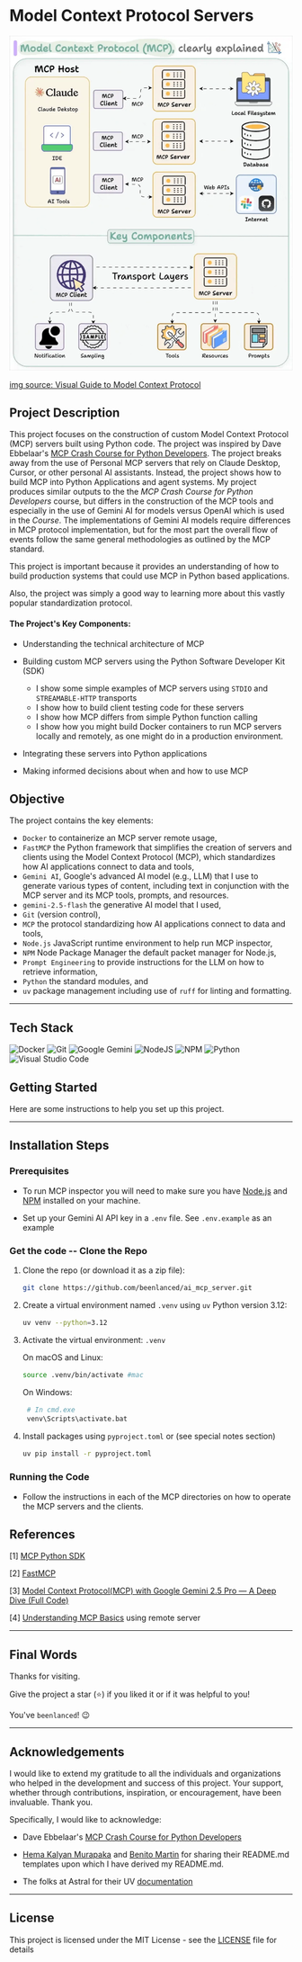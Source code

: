 # Model Context Protocol Servers

<p>
  <img alt="MCP Server" src="imgs/mcp_server.webp"/>
</p>

[img source: Visual Guide to Model Context Protocol](https://blog.dailydoseofds.com/p/visual-guide-to-model-context-protocol)

## Project Description

This project focuses on the construction of custom Model Context Protocol (MCP) servers built using Python code. The project was inspired by Dave Ebbelaar's [MCP Crash Course for Python Developers](https://www.youtube.com/watch?v=5xqFjh56AwM). The project breaks away from the use of Personal MCP servers that rely on Claude Desktop, Cursor, or other personal AI assistants. Instead, the project shows how to build MCP into Python Applications and agent systems. My project produces similar outputs to the the _MCP Crash Course for Python Developers_ course, but differs in the construction of the MCP tools and especially in the use of Gemini AI for models versus OpenAI which is used in the _Course_. The implementations of Gemini AI models require differences in MCP protocol implementation, but for the most part the overall flow of events follow the same general methodologies as outlined by the MCP standard.

This project is important because it provides an understanding of how to build production systems that could use MCP in Python based applications.

Also, the project was simply a good way to learning more about this vastly popular standardization protocol.

#### The Project's Key Components:

- Understanding the technical architecture of MCP

- Building custom MCP servers using the Python Software Developer Kit (SDK)

  - I show some simple examples of MCP servers using `STDIO` and `STREAMABLE-HTTP` transports
  - I show how to build client testing code for these servers
  - I show how MCP differs from simple Python function calling
  - I show how you might build Docker containers to run MCP servers locally and remotely, as one might do in a production environment.

- Integrating these servers into Python applications

- Making informed decisions about when and how to use MCP

## Objective

The project contains the key elements:

- `Docker` to containerize an MCP server remote usage,
- `FastMCP` the Python framework that simplifies the creation of servers and clients using the Model Context Protocol (MCP), which standardizes how AI applications connect to data and tools,
- `Gemini AI`, Google's advanced AI model (e.g., LLM) that I use to generate various types of content, including text in conjunction with the MCP server and its MCP tools, prompts, and resources.
- `gemini-2.5-flash` the generative AI model that I used,
- `Git` (version control),
- `MCP` the protocol standardizing how AI applications connect to data and tools,
- `Node.js` JavaScript runtime environment to help run MCP inspector,
- `NPM` Node Package Manager the default packet manager for Node.js,
- `Prompt Engineering` to provide instructions for the LLM on how to retrieve information,
- `Python` the standard modules, and
- `uv` package management including use of `ruff` for linting and formatting.

---

## Tech Stack

![Docker](https://img.shields.io/badge/docker-%230db7ed.svg?style=for-the-badge&logo=docker&logoColor=white)
![Git](https://img.shields.io/badge/git-%23F05033.svg?style=for-the-badge&logo=git&logoColor=white)
![Google Gemini](https://img.shields.io/badge/google%20gemini-8E75B2?style=for-the-badge&logo=google%20gemini&logoColor=white)
![NodeJS](https://img.shields.io/badge/node.js-6DA55F?style=for-the-badge&logo=node.js&logoColor=white)
![NPM](https://img.shields.io/badge/NPM-%23CB3837.svg?style=for-the-badge&logo=npm&logoColor=white)
![Python](https://img.shields.io/badge/python-3670A0?style=for-the-badge&logo=python&logoColor=ffdd54)
![Visual Studio Code](https://img.shields.io/badge/Visual%20Studio%20Code-0078d7.svg?style=for-the-badge&logo=visual-studio-code&logoColor=white)

## Getting Started

Here are some instructions to help you set up this project.

---

## Installation Steps

### Prerequisites

- To run MCP inspector you will need to make sure you have [Node.js](https://nodejs.org/en/download) and [NPM](https://nodejs.org/en/download) installed on your machine.

- Set up your Gemini AI API key in a `.env` file. See `.env.example` as an example

### Get the code -- Clone the Repo

1. Clone the repo (or download it as a zip file):

   ```bash
   git clone https://github.com/beenlanced/ai_mcp_server.git
   ```

2. Create a virtual environment named `.venv` using `uv` Python version 3.12:

   ```bash
   uv venv --python=3.12
   ```

3. Activate the virtual environment: `.venv`

   On macOS and Linux:

   ```bash
   source .venv/bin/activate #mac
   ```

   On Windows:

   ```bash
    # In cmd.exe
    venv\Scripts\activate.bat
   ```

4. Install packages using `pyproject.toml` or (see special notes section)

   ```bash
   uv pip install -r pyproject.toml
   ```

### Running the Code

- Follow the instructions in each of the MCP directories on how to operate the MCP servers and the clients.

## References

[1] [MCP Python SDK](https://github.com/modelcontextprotocol/python-sdk?tab=readme-ov-file)

[2] [FastMCP](https://gofastmcp.com/getting-started/welcome)

[3] [Model Context Protocol(MCP) with Google Gemini 2.5 Pro — A Deep Dive (Full Code)](https://medium.com/google-cloud/model-context-protocol-mcp-with-google-gemini-llm-a-deep-dive-full-code-ea16e3fac9a3)

[4] [Understanding MCP Basics](https://www.youtube.com/watch?v=5xqFjh56AwM)
using remote server

---

## Final Words

Thanks for visiting.

Give the project a star (⭐) if you liked it or if it was helpful to you!

You've `beenlanced`! 😉

---

## Acknowledgements

I would like to extend my gratitude to all the individuals and organizations who helped in the development and success of this project. Your support, whether through contributions, inspiration, or encouragement, have been invaluable. Thank you.

Specifically, I would like to acknowledge:

- Dave Ebbelaar's [MCP Crash Course for Python Developers](https://www.youtube.com/watch?v=5xqFjh56AwM)

- [Hema Kalyan Murapaka](https://www.linkedin.com/in/hemakalyan) and [Benito Martin](https://martindatasol.com/blog) for sharing their README.md templates upon which I have derived my README.md.

- The folks at Astral for their UV [documentation](https://docs.astral.sh/uv/)

---

## License

This project is licensed under the MIT License - see the [LICENSE](./LICENSE) file for details
